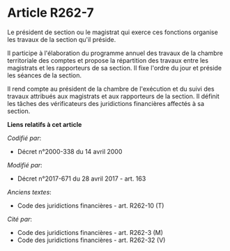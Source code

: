# Article R262-7

Le président de section ou le magistrat qui exerce ces fonctions organise les travaux de la section qu'il préside.

Il participe à l'élaboration du programme annuel des travaux de la chambre territoriale des comptes et propose la répartition
des travaux entre les magistrats et les rapporteurs de sa section. Il fixe l'ordre du jour et préside les séances de la
section.

Il rend compte au président de la chambre de l'exécution et du suivi des travaux attribués aux magistrats et aux rapporteurs
de la section. Il définit les tâches des vérificateurs des juridictions financières affectés à sa section.

**Liens relatifs à cet article**

_Codifié par_:

  - Décret n°2000-338 du 14 avril 2000

_Modifié par_:

  - Décret n°2017-671 du 28 avril 2017 - art. 163

_Anciens textes_:

  - Code des juridictions financières - art. R262-10 (T)

_Cité par_:

  - Code des juridictions financières - art. R262-3 (M)
  - Code des juridictions financières - art. R262-32 (V)
